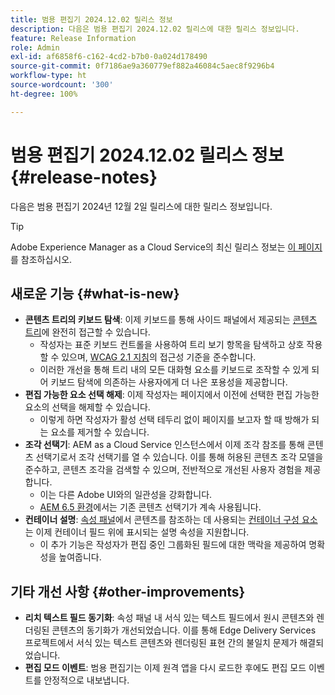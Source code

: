 ```yaml
---
title: 범용 편집기 2024.12.02 릴리스 정보
description: 다음은 범용 편집기 2024.12.02 릴리스에 대한 릴리스 정보입니다.
feature: Release Information
role: Admin
exl-id: af6858f6-c162-4cd2-b7b0-0a024d178490
source-git-commit: 0f7186ae9a360779ef882a46084c5aec8f9296b4
workflow-type: ht
source-wordcount: '300'
ht-degree: 100%

---
```


# 범용 편집기 2024.12.02 릴리스 정보 {#release-notes}

다음은 범용 편집기 2024년 12월 2일 릴리스에 대한 릴리스 정보입니다.

>[!TIP]
>
>Adobe Experience Manager as a Cloud Service의 최신 릴리스 정보는 [이 페이지](/help/release-notes/release-notes-cloud/release-notes-current.md)를 참조하십시오.

## 새로운 기능 {#what-is-new}

* **콘텐츠 트리의 키보드 탐색**: 이제 키보드를 통해 사이드 패널에서 제공되는 [콘텐츠 트리](/help/sites-cloud/authoring/universal-editor/navigation.md#content-tree-mode)에 완전히 접근할 수 있습니다.
   * 작성자는 표준 키보드 컨트롤을 사용하여 트리 보기 항목을 탐색하고 상호 작용할 수 있으며, [WCAG 2.1 지침](/help/sites-cloud/authoring/page-editor/accessible-content.md)의 접근성 기준을 준수합니다.
   * 이러한 개선을 통해 트리 내의 모든 대화형 요소를 키보드로 조작할 수 있게 되어 키보드 탐색에 의존하는 사용자에게 더 나은 포용성을 제공합니다.
* **편집 가능한 요소 선택 해제**: 이제 작성자는 페이지에서 이전에 선택한 편집 가능한 요소의 선택을 해제할 수 있습니다.
   * 이렇게 하면 작성자가 활성 선택 테두리 없이 페이지를 보고자 할 때 방해가 되는 요소를 제거할 수 있습니다.
* **조각 선택기**: AEM as a Cloud Service 인스턴스에서 이제 조각 참조를 통해 콘텐츠 선택기로서 조각 선택기를 열 수 있습니다. 이를 통해 허용된 콘텐츠 조각 모델을 준수하고, 콘텐츠 조각을 검색할 수 있으며, 전반적으로 개선된 사용자 경험을 제공합니다.
   * 이는 다른 Adobe UI와의 일관성을 강화합니다.
   * [AEM 6.5 환경](https://experienceleague.adobe.com/ko/docs/experience-manager-65/content/implementing/developing/headless/universal-editor/introduction)에서는 기존 콘텐츠 선택기가 계속 사용됩니다.
* **컨테이너 설명**: [속성 패널](/help/sites-cloud/authoring/universal-editor/navigation.md#properties-panel-properties-rail)에서 콘텐츠를 참조하는 데 사용되는 [컨테이너 구성 요소](/help/implementing/universal-editor/field-types.md#container)는 이제 컨테이너 필드 위에 표시되는 설명 속성을 지원합니다.
   * 이 추가 기능은 작성자가 편집 중인 그룹화된 필드에 대한 맥락을 제공하여 명확성을 높여줍니다.

## 기타 개선 사항 {#other-improvements}

* **리치 텍스트 필드 동기화**: 속성 패널 내 서식 있는 텍스트 필드에서 원시 콘텐츠와 렌더링된 콘텐츠의 동기화가 개선되었습니다. 이를 통해 Edge Delivery Services 프로젝트에서 서식 있는 텍스트 콘텐츠와 렌더링된 표현 간의 불일치 문제가 해결되었습니다.
* **편집 모드 이벤트**: 범용 편집기는 이제 원격 앱을 다시 로드한 후에도 편집 모드 이벤트를 안정적으로 내보냅니다.
